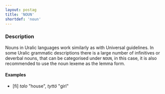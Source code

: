 ```yaml
---
layout: postag
title: 'NOUN'
shortdef: 'noun'
---
```


### Description

Nouns in Uralic languages work similarly as with Universal guidelines. In some
Uralic grammatic descriptions there is a large number of infinitives or deverbal
nouns, that can be categorised under `NOUN`, in this case, it is also
recommended to use the noun lexeme as the lemma form.

#### Examples

* [fi] _talo_ "house", _tyttö_ "girl"

<!-- Interlanguage links updated Út zář 29 18:40:46 CEST 2020 -->
